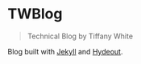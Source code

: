 # TWBlog

> Technical Blog by Tiffany White

Blog built with [Jekyll](https://jekyllrb.com/) and [Hydeout](https://github.com/fongandrew/hydeout).
